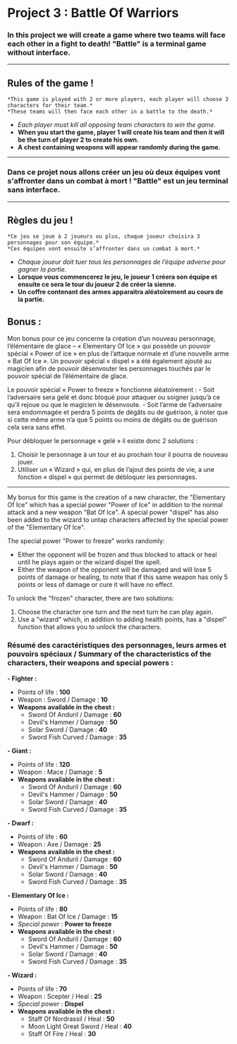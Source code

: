 # Project 3 : Battle Of Warriors

### In this project we will create a game where two teams will face each other in a fight to death! "Battle" is a terminal game without interface.

---

**Rules of the game !**
-
	*This game is played with 2 or more players, each player will choose 3 characters for their team.*
	*These teams will then face each other in a battle to the death.*
-
	*Each player must kill all opposing team characters to win the game.*
-
	**When you start the game, player 1 will create his team and then it will be the turn of player 2 to create his own.**
-
	**A chest containing weapons will appear randomly during the game.**

------------------------------

### Dans ce projet nous allons créer un jeu où deux équipes vont s'affronter dans un combat à mort ! "Battle" est un jeu terminal sans interface.

---

**Règles du jeu !**
-
	*Ce jeu se joue à 2 joueurs ou plus, chaque joueur choisira 3 personnages pour son équipe.*
	*Ces équipes vont ensuite s’affronter dans un combat à mort.*
-
	*Chaque joueur doit tuer tous les personnages de l’équipe adverse pour gagner la partie.*
-
	**Lorsque vous commencerez le jeu, le joueur 1 créera son équipe et ensuite ce sera le tour du joueur 2 de créer la sienne.**
-
	**Un coffre contenant des armes apparaitra aléatoirement au cours de la partie.**

## Bonus :

Mon bonus pour ce jeu concerne la création d’un nouveau personnage, l’élémentaire de glace – « Elementary Of Ice » qui possède un pouvoir spécial « Power of ice » en plus de l’attaque normale et d’une nouvelle arme « Bat Of Ice ». 
Un pouvoir spécial « dispel » a été également ajouté au magicien afin de pouvoir désenvouter les personnages touchés par le pouvoir spécial de l’élémentaire de glace.

Le pouvoir spécial « Power to freeze » fonctionne aléatoirement :
	-	Soit l’adversaire sera gelé et donc bloqué pour attaquer ou soigner jusqu’à ce qu’il rejoue ou que le magicien le désenvoute.
	- Soit l’arme de l’adversaire sera endommagée et perdra 5 points de dégâts ou de guérison, à noter que si cette même arme n’a que 5 points ou moins de dégâts ou de guérison cela sera sans effet.
	
Pour débloquer le personnage « gelé » il existe donc 2 solutions :
1.	Choisir le personnage à un tour et au prochain tour il pourra de nouveau jouer.
2.	Utiliser un « Wizard » qui, en plus de l’ajout des points de vie, a une fonction « dispel » qui permet de débloquer les personnages.

-------------------------------

My bonus for this game is the creation of a new character, the "Elementary Of Ice" which has a special power "Power of Ice" in addition to the normal attack and a new weapon "Bat Of Ice".
A special power "dispel" has also been added to the wizard to untap characters affected by the special power of the "Elementary Of Ice".

The special power "Power to freeze" works randomly:
- Either the opponent will be frozen and thus blocked to attack or heal until he plays again or the wizard dispel the spell.
- Either the weapon of the opponent will be damaged and will lose 5 points of damage or healing, to note that if this same weapon has only 5 points or less of damage or cure it will have no effect.

To unlock the "frozen" character, there are two solutions:
1. Choose the character one turn and the next turn he can play again.
2. Use a "wizard" which, in addition to adding health points, has a "dispel" function that allows you to unlock the characters.

### Résumé des caractéristiques des personnages, leurs armes et pouvoirs spéciaux / Summary of the characteristics of the characters, their weapons and special powers : 

**- Fighter :**
- Points of life : **100**
- Weapon : Sword / Damage : **10**
- **Weapons available in the chest :**
	- Sword Of Anduril / Damage : **60**
	- Devil's Hammer / Damage : **50**
	- Solar Sword / Damage : **40**
	- Sword Fish Curved / Damage : **35**
	
**- Giant :**
- Points of life : **120**
- Weapon : Mace / Damage : **5**
- **Weapons available in the chest :**
	- Sword Of Anduril / Damage : **60**
	- Devil's Hammer / Damage : **50**
	- Solar Sword / Damage : **40**
	- Sword Fish Curved / Damage : **35**
	
**- Dwarf :**
- Points of life : **60**
- Weapon : Axe / Damage : **25**
- **Weapons available in the chest :**
	- Sword Of Anduril / Damage : **60**
	- Devil's Hammer / Damage : **50**
	- Solar Sword / Damage : **40**
	- Sword Fish Curved / Damage : **35**
	
**- Elementary Of Ice :**
- Points of life : **80**
- Weapon : Bat Of Ice / Damage : **15**
- *Special power* : **Power to freeze**
- **Weapons available in the chest :**
	- Sword Of Anduril / Damage : **60**
	- Devil's Hammer / Damage : **50**
	- Solar Sword / Damage : **40**
	- Sword Fish Curved / Damage : **35**
	
**- Wizard :**
- Points of life : **70**
- Weapon : Scepter / Heal : **25**
- *Special power* : **Dispel**
- **Weapons available in the chest :**
	- Staff Of Nordrassil / Heal : **50**
	- Moon Light Great Sword / Heal : **40**
	- Staff Of Fire / Heal : **30**
